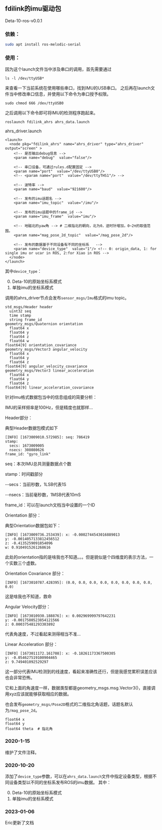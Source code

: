 
## fdilink的imu驱动包
Deta-10-ros-v0.0.1
### 依赖：
```bash
sudo apt install ros-melodic-serial
```

### 使用：  
因为这个launch文件当中涉及串口的调用，首先需要通过
```
ls -l /dev/ttyUSB*
```  
来查看一下当前系统在使用哪些串口，找到IMU的USB串口。
之后再在launch文件当中修改串口信息，并使用以下命令为串口授予权限。
```
sudo chmod 666 /dev/ttyUSB0
```
之后调用以下命令即可将IMU的检测程序跑起来。
```
roslaunch fdilink_ahrs ahrs_data.launch
```

ahrs_driver.launch
```
<launch>
  <node pkg="fdilink_ahrs" name="ahrs_driver" type="ahrs_driver" output="screen" >
    <!-- 是否输出debug信息 -->
    <param name="debug"  value="false"/>
    
    <!-- 串口设备，可通过rules.d配置固定 -->
    <param name="port"  value="/dev/ttyUSB0"/>
    <!-- <param name="port"  value="/dev/ttyTHS1"/> -->

    <!-- 波特率 -->
    <param name="baud"  value="921600"/>

    <!-- 发布的imu话题名 -->
    <param name="imu_topic"  value="/imu"/>
    
    <!-- 发布的imu话题中的frame_id -->
    <param name="imu_frame"  value="imu"/>

    <!-- 地磁北的yaw角 --> # 二维指北的朝向，北为0，逆时针增加，0~2π的取值范围。
    <param name="mag_pose_2d_topic"  value="/mag_pose_2d"/>

    <!-- 发布的数据基于不同设备有不同的坐标系   -->
    <param name="device_type"  value="1"/> <!-- 0: origin_data, 1: for single imu or ucar in ROS, 2:for Xiao in ROS -->
  </node>
</launch> 
```
  其中`device_type`：
  
  0. Deta-10的原始坐标系模式
  1. 单独imu的坐标系模式

调用的ahrs_driver节点会发布`sensor_msgs/Imu`格式的imu topic。
```
std_msgs/Header header
  uint32 seq
  time stamp
  string frame_id
geometry_msgs/Quaternion orientation
  float64 x
  float64 y
  float64 z
  float64 w
float64[9] orientation_covariance
geometry_msgs/Vector3 angular_velocity
  float64 x
  float64 y
  float64 z
float64[9] angular_velocity_covariance
geometry_msgs/Vector3 linear_acceleration
  float64 x
  float64 y
  float64 z
float64[9] linear_acceleration_covariance
```
针对Imu格式数据包当中的信息组成的简要分析：

IMU的采样频率是100Hz，但是精度也就那样...

Header部分：

典型Header数据包模式如下

```
[INFO] [1673009010.572985]: seq: 786419
stamp: 
  secs: 1673009005
  nsecs: 308080626
frame_id: "gyro_link"

```
seq：本次IMU总共测量数据点个数

stamp：时间戳部分

--secs：当前秒数，1LSB代表1S

--nsecs：当前毫秒数，1MSB代表10mS

frame_id：可以在launch文档当中设置的一个ID

Orientation 部分：

典型Orientation数据包如下：

```
[INFO] [1673009736.253439]: x: -0.0002744543016889013
y: -0.0014057133812456512
z: -0.4135259091854096
w: 0.9104915261268616
```

此处的orientation指的是啥我也不知道。。。但是貌似是个四维度的表示方法，一个实数三个虚数。

Orientation Covariance 部分：

```
[INFO] [1673010787.428395]: (0.0, 0.0, 0.0, 0.0, 0.0, 0.0, 0.0, 0.0, 0.0)
```

这是啥我也不知道，救命

Angular Velocity部分：

```
[INFO] [1673010930.188876]: x: 0.002969999797642231
y: -0.0017580523854121566
z: 0.000375481293303892
```

代表角速度，不过看起来测得相当不准...

Linear Acceleration 部分：
```
[INFO] [1673011172.161708]: x: -0.18261173367500305
y: -0.054627519100904465
z: 9.749401092529297
```
这一部分代表IMU检测到的线速度，看起来准确性还行，但是我感觉累积误差应该也会非常恐怖。

它和上面的角速度一样，数据类型都是geometry_msgs.msg.Vector3()，直接调用xyz应该就能够获取相应的数据。



也会发布`geometry_msgs/Pose2D`格式的二维指北角话题，话题名默认为`/mag_pose_2d`。
```
float64 x
float64 y
float64 theta  # 指北角
```

### 2020-1-15
  维护了文件注释。

### 2020-10-20
  添加了`device_type`参数，可以在`ahrs_data.launch`文件中指定设备类型，根据不同设备类型以不同的坐标系发布ROS的imu数据。
  其中：

  0. Deta-10的原始坐标系模式
  1. 单独imu的坐标系模式

### 2023-01-06
  Eric更新了文档
